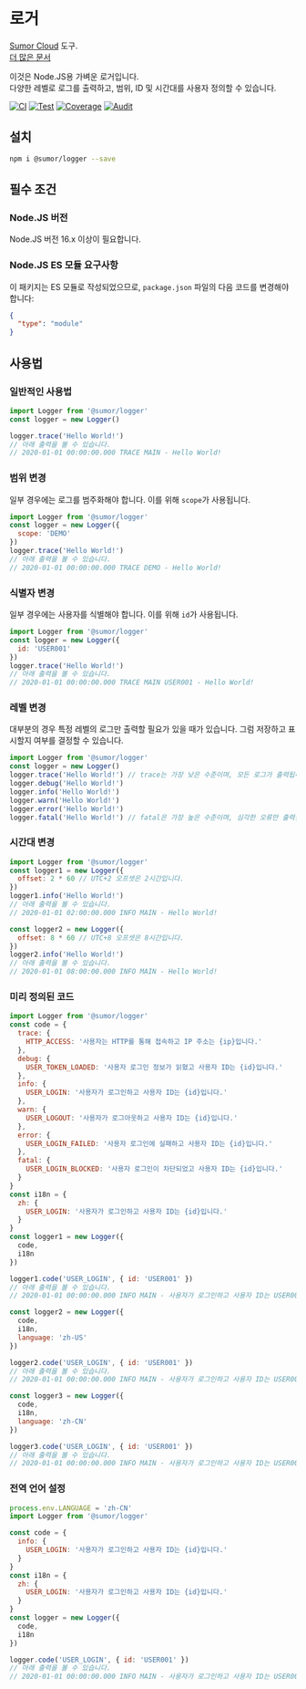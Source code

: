 # 로거

[Sumor Cloud](https://sumor.cloud) 도구.  
[더 많은 문서](https://sumor.cloud/logger)

이것은 Node.JS용 가벼운 로거입니다.  
다양한 레벨로 로그를 출력하고, 범위, ID 및 시간대를 사용자 정의할 수 있습니다.

[![CI](https://github.com/sumor-cloud/logger/actions/workflows/ci.yml/badge.svg)](https://github.com/sumor-cloud/logger/actions/workflows/ci.yml)
[![Test](https://github.com/sumor-cloud/logger/actions/workflows/ut.yml/badge.svg)](https://github.com/sumor-cloud/logger/actions/workflows/ut.yml)
[![Coverage](https://github.com/sumor-cloud/logger/actions/workflows/coverage.yml/badge.svg)](https://github.com/sumor-cloud/logger/actions/workflows/coverage.yml)
[![Audit](https://github.com/sumor-cloud/logger/actions/workflows/audit.yml/badge.svg)](https://github.com/sumor-cloud/logger/actions/workflows/audit.yml)

## 설치

```bash
npm i @sumor/logger --save
```

## 필수 조건

### Node.JS 버전

Node.JS 버전 16.x 이상이 필요합니다.

### Node.JS ES 모듈 요구사항

이 패키지는 ES 모듈로 작성되었으므로, `package.json` 파일의 다음 코드를 변경해야 합니다:

```json
{
  "type": "module"
}
```

## 사용법

### 일반적인 사용법

```js
import Logger from '@sumor/logger'
const logger = new Logger()

logger.trace('Hello World!')
// 아래 출력을 볼 수 있습니다.
// 2020-01-01 00:00:00.000 TRACE MAIN - Hello World!
```

### 범위 변경

일부 경우에는 로그를 범주화해야 합니다. 이를 위해 `scope`가 사용됩니다.

```js
import Logger from '@sumor/logger'
const logger = new Logger({
  scope: 'DEMO'
})
logger.trace('Hello World!')
// 아래 출력을 볼 수 있습니다.
// 2020-01-01 00:00:00.000 TRACE DEMO - Hello World!
```

### 식별자 변경

일부 경우에는 사용자를 식별해야 합니다. 이를 위해 `id`가 사용됩니다.

```js
import Logger from '@sumor/logger'
const logger = new Logger({
  id: 'USER001'
})
logger.trace('Hello World!')
// 아래 출력을 볼 수 있습니다.
// 2020-01-01 00:00:00.000 TRACE MAIN USER001 - Hello World!
```

### 레벨 변경

대부분의 경우 특정 레벨의 로그만 출력할 필요가 있을 때가 있습니다. 그럼 저장하고 표시할지 여부를 결정할 수 있습니다.

```js
import Logger from '@sumor/logger'
const logger = new Logger()
logger.trace('Hello World!') // trace는 가장 낮은 수준이며, 모든 로그가 출력됩니다.
logger.debug('Hello World!')
logger.info('Hello World!')
logger.warn('Hello World!')
logger.error('Hello World!')
logger.fatal('Hello World!') // fatal은 가장 높은 수준이며, 심각한 오류만 출력됩니다.
```

### 시간대 변경

```js
import Logger from '@sumor/logger'
const logger1 = new Logger({
  offset: 2 * 60 // UTC+2 오프셋은 2시간입니다.
})
logger1.info('Hello World!')
// 아래 출력을 볼 수 있습니다.
// 2020-01-01 02:00:00.000 INFO MAIN - Hello World!

const logger2 = new Logger({
  offset: 8 * 60 // UTC+8 오프셋은 8시간입니다.
})
logger2.info('Hello World!')
// 아래 출력을 볼 수 있습니다.
// 2020-01-01 08:00:00.000 INFO MAIN - Hello World!
```

### 미리 정의된 코드

```js
import Logger from '@sumor/logger'
const code = {
  trace: {
    HTTP_ACCESS: '사용자는 HTTP를 통해 접속하고 IP 주소는 {ip}입니다.'
  },
  debug: {
    USER_TOKEN_LOADED: '사용자 로그인 정보가 읽혔고 사용자 ID는 {id}입니다.'
  },
  info: {
    USER_LOGIN: '사용자가 로그인하고 사용자 ID는 {id}입니다.'
  },
  warn: {
    USER_LOGOUT: '사용자가 로그아웃하고 사용자 ID는 {id}입니다.'
  },
  error: {
    USER_LOGIN_FAILED: '사용자 로그인에 실패하고 사용자 ID는 {id}입니다.'
  },
  fatal: {
    USER_LOGIN_BLOCKED: '사용자 로그인이 차단되었고 사용자 ID는 {id}입니다.'
  }
}
const i18n = {
  zh: {
    USER_LOGIN: '사용자가 로그인하고 사용자 ID는 {id}입니다.'
  }
}
const logger1 = new Logger({
  code,
  i18n
})

logger1.code('USER_LOGIN', { id: 'USER001' })
// 아래 출력을 볼 수 있습니다.
// 2020-01-01 00:00:00.000 INFO MAIN - 사용자가 로그인하고 사용자 ID는 USER001입니다.

const logger2 = new Logger({
  code,
  i18n,
  language: 'zh-US'
})

logger2.code('USER_LOGIN', { id: 'USER001' })
// 아래 출력을 볼 수 있습니다.
// 2020-01-01 00:00:00.000 INFO MAIN - 사용자가 로그인하고 사용자 ID는 USER001입니다.

const logger3 = new Logger({
  code,
  i18n,
  language: 'zh-CN'
})

logger3.code('USER_LOGIN', { id: 'USER001' })
// 아래 출력을 볼 수 있습니다.
// 2020-01-01 00:00:00.000 INFO MAIN - 사용자가 로그인하고 사용자 ID는 USER001입니다.
```

### 전역 언어 설정

```js
process.env.LANGUAGE = 'zh-CN'
import Logger from '@sumor/logger'

const code = {
  info: {
    USER_LOGIN: '사용자가 로그인하고 사용자 ID는 {id}입니다.'
  }
}
const i18n = {
  zh: {
    USER_LOGIN: '사용자가 로그인하고 사용자 ID는 {id}입니다.'
  }
}
const logger = new Logger({
  code,
  i18n
})

logger.code('USER_LOGIN', { id: 'USER001' })
// 아래 출력을 볼 수 있습니다.
// 2020-01-01 00:00:00.000 INFO MAIN - 사용자가 로그인하고 사용자 ID는 USER001입니다.
```
